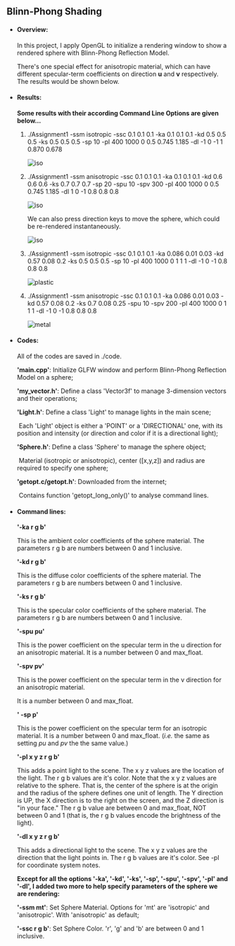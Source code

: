 ## Blinn-Phong Shading

- #### Overview:

  In this project, I apply OpenGL to initialize a rendering window to show a rendered sphere with Blinn-Phong Reflection Model. 

  There's one special effect for anisotropic material, which can have different  specular-term coefficients on direction __u__ and __v__ respectively. The results would be shown below.

  

- #### Results:

  __Some results with their according Command Line Options are given below...__

  1. ./Assignment1 -ssm isotropic -ssc 0.1 0.1 0.1 -ka 0.1 0.1 0.1 -kd 0.5 0.5 0.5 -ks 0.5 0.5 0.5 -sp 10 -pl 400 1000 0 0.5 0.745 1.185 -dl -1 0 -1 1 0.870 0.678

     <img src="Results\isotropic.png" alt="iso" style="zoom:100%;" />

     

  2. ./Assignment1 -ssm anisotropic -ssc 0.1 0.1 0.1 -ka 0.1 0.1 0.1 -kd 0.6 0.6 0.6 -ks 0.7 0.7 0.7 -sp 20 -spu 10 -spv 300 -pl 400 1000 0 0.5 0.745 1.185 -dl 1 0 -1 0.8 0.8 0.8

     <img src="Results\anisotropic.png" alt="iso" style="zoom:100%;" />

     We can also press direction keys to move the sphere, which could be re-rendered instantaneously.

     <img src="Results\anisotropic_moved.png" alt="iso" style="zoom:100%;" />

     

  3. ./Assignment1 -ssm isotropic -ssc 0.1 0.1 0.1 -ka 0.086 0.01 0.03 -kd 0.57 0.08 0.2 -ks 0.5 0.5 0.5 -sp 10 -pl 400 1000 0 1 1 1 -dl -1 0 -1 0.8 0.8 0.8

     <img src="Results\plastic_effect.png" alt="plastic" style="zoom:100%;" />

  4. ./Assignment1 -ssm anisotropic -ssc 0.1 0.1 0.1 -ka 0.086 0.01 0.03 -kd 0.57 0.08 0.2 -ks 0.7 0.08 0.25 -spu 10 -spv 200 -pl 400 1000 0 1 1 1 -dl -1 0 -1 0.8 0.8 0.8

     <img src="Results\metal_effect.png" alt="metal" style="zoom:100%;" />

- #### Codes:

  All of the codes are saved in ./code.

  __'main.cpp'__: Initialize GLFW window and perform Blinn-Phong Reflection Model on a sphere;

  __'my_vector.h'__: Define a class 'Vector3f' to manage 3-dimension vectors and their 						   operations;

  __'Light.h'__: Define a class 'Light' to manage lights in the main scene;

  ​				 Each 'Light' object is either a 'POINT' or a 'DIRECTIONAL' one, with its position and 				 intensity (or direction and color if it is a directional light);

  __'Sphere.h'__: Define a class 'Sphere' to manage the sphere object;

  ​				     Material (isotropic or anisotropic), center ([x,y,z]) and radius are required to 					 specify one sphere;

  __'getopt.c/getopt.h'__: Downloaded from the internet;	

  ​									 Contains function 'getopt_long_only()' to analyse command lines.

  

- #### Command lines:

  __'-ka r g b'__ 

  This is the ambient color coefficients of the sphere material. The parameters r g b are numbers between 0 and 1 inclusive. 

  

  __'-kd r g b'__ 

  This is the diffuse color coefficients of the sphere material. The parameters r g b are numbers between 0 and 1 inclusive. 

  

  __'-ks r g b'__

  This is the specular color coefficients of the sphere material. The parameters r g b are numbers between 0 and 1 inclusive. 

  

  __'-spu pu'__ 

  This is the power coefficient on the specular term in the u direction for an anisotropic material.  It is a number between 0 and max_float.

  

  __'-spv pv'__ 

  This is the power coefficient on the specular term in the v direction for an anisotropic material. 

  It is a number between 0 and max_float.

  

  __' -sp p'__ 

  This is the power coefficient on the specular term for an isotropic material. It is a number between 0 and max_float. (*i.e.* the same as setting *pu* and *pv* the the same value.)

  

  __'-pl x y z r g b'__

  This adds a point light to the scene. The x y z values are the location of the light. The r g b values are it's color. Note that the x y z values are relative to the sphere. That is, the center of the sphere is at the origin and the radius of the sphere defines one unit of length. The Y direction is UP, the X direction is to the right on the screen, and the Z direction is "in your face." The r g b value are between 0 and max_float, NOT between 0 and 1 (that is, the r g b values encode the brightness of the light). 

  

  __'-dl x y z r g b'__ 

  This adds a directional light to the scene. The x y z values are the direction that the light points in. The r g b values are it's color. See -pl for coordinate system notes. 

  

  __Except for all the options '-ka', '-kd', '-ks', '-sp', '-spu', '-spv', '-pl' and '-dl', I added two more to help specify parameters of the sphere we are rendering:__

  __'-ssm mt'__: Set Sphere Material. Options for 'mt' are 'isotropic' and 'anisotropic'. With  				   'anisotropic' as default;

  __'-ssc r g b'__: Set Sphere Color. 'r', 'g' and 'b' are between 0 and 1 inclusive.

  


